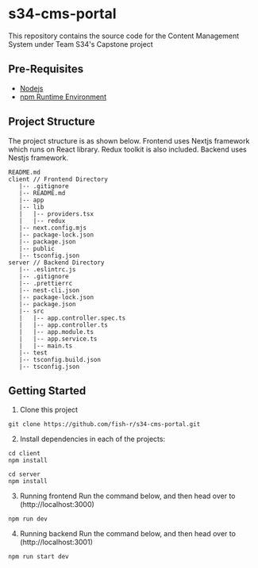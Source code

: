 # s34-cms-portal
This repository contains the source code for the Content Management System under Team S34's Capstone project

## Pre-Requisites
- [Nodejs](https://nodejs.org/en)
- [npm Runtime Environment](https://www.npmjs.com/)

## Project Structure
The project structure is as shown below.
Frontend uses Nextjs framework which runs on React library. Redux toolkit is also included.
Backend uses Nestjs framework.
```
README.md
client // Frontend Directory
   |-- .gitignore
   |-- README.md
   |-- app
   |-- lib
   |   |-- providers.tsx
   |   |-- redux
   |-- next.config.mjs
   |-- package-lock.json
   |-- package.json
   |-- public
   |-- tsconfig.json
server // Backend Directory
   |-- .eslintrc.js
   |-- .gitignore
   |-- .prettierrc
   |-- nest-cli.json
   |-- package-lock.json
   |-- package.json
   |-- src
   |   |-- app.controller.spec.ts
   |   |-- app.controller.ts
   |   |-- app.module.ts
   |   |-- app.service.ts
   |   |-- main.ts
   |-- test
   |-- tsconfig.build.json
   |-- tsconfig.json
```

## Getting Started
1. Clone this project
```
git clone https://github.com/fish-r/s34-cms-portal.git
```
2. Install dependencies in each of the projects:
```
cd client
npm install

cd server
npm install
```
3. Running frontend
Run the command below, and then head over to (http://localhost:3000)
```
npm run dev
```
4. Running backend
Run the command below, and then head over to (http://localhost:3001)
```
npm run start dev
```
